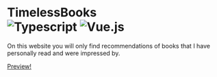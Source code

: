 # TimelessBooks <div> ![Typescript](https://img.shields.io/badge/TypeScript-007ACC?style=for-the-badge&logo=typescript&logoColor=white&style=plastic) ![Vue.js](https://img.shields.io/badge/Vue.js-%234FC08D.svg?style=for-the-badge&logo=vue.js&logoColor=white&style=plastic) </div>

On this website you will only find recommendations of books that I have personally read and were impressed by.

[Preview!](https://www.timeless-books.site/)
